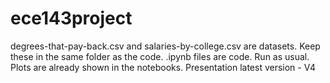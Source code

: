 # ece143project
degrees-that-pay-back.csv and salaries-by-college.csv are datasets. Keep these in the same folder as the code.
.ipynb files are code. Run as usual. Plots are already shown in the notebooks.
Presentation latest version - V4
